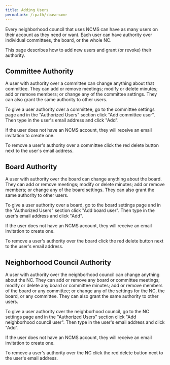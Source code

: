 ```yaml
---
title: Adding Users
permalink: /:path/:basename
---
```


Every neighborhood council
that uses NCMS
can have
as many users
on their account
as they need or want.
Each user
can have authority
over individual committees,
the board,
or the whole NC.

This page describes
how to add new users
and grant (or revoke)
their authority.

## Committee Authority

A user
with authority
over a committee
can change anything
about that committee.
They can
add or remove meetings;
modify or delete minutes;
add or remove members; or
change any
of the committee settings.
They can also
grant the same authority
to other users.

To give a user authority
over a committee,
go to
the committee settings page
and in
the "Authorized Users" section
click "Add committee user".
Then type in
the user's email address
and click "Add".

If the user
does not have
an NCMS account,
they will receive
an email invitation
to create one.

To remove
a user's authority
over a committee
click the red delete button
next to
the user's email address.

## Board Authority

A user
with authority
over the board
can change anything
about the board.
They can
add or remove meetings;
modify or delete minutes;
add or remove members; or
change any
of the board settings.
They can also
grant the same authority
to other users.

To give a user authority
over a board,
go to
the board settings page
and in
the "Authorized Users" section
click "Add board user".
Then type in
the user's email address
and click "Add".

If the user
does not have
an NCMS account,
they will receive
an email invitation
to create one.

To remove
a user's authority
over the board
click the red delete button
next to
the user's email address.

## Neighborhood Council Authority

A user
with authority
over the neighborhood council
can change anything
about the NC.
They can
add or remove
any board or committee meetings;
modify or delete
any board or committee minutes;
add or remove members
of the board or any committee; or
change any
of the settings
for the NC,
the board,
or any committee.
They can also
grant the same authority
to other users.

To give a user authority
over the neighborhood council,
go to
the NC settings page
and in
the "Authorized Users" section
click "Add neighborhood council user".
Then type in
the user's email address
and click "Add".

If the user
does not have
an NCMS account,
they will receive
an email invitation
to create one.

To remove
a user's authority
over the NC
click the red delete button
next to
the user's email address.

